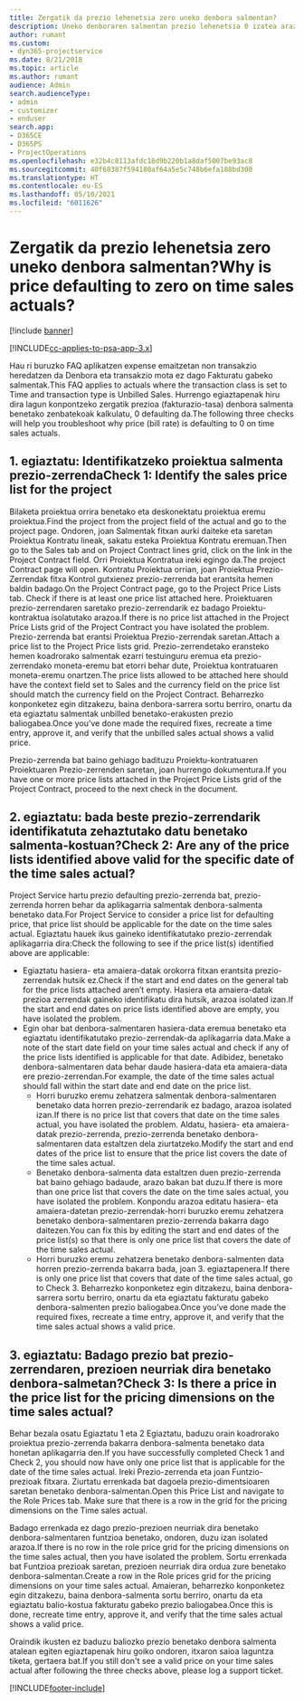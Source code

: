 ```yaml
---
title: Zergatik da prezio lehenetsia zero uneko denbora salmentan?
description: Uneko denboraren salmentan prezio lehenetsia 0 izatea arazoa konpontzeko.
author: rumant
ms.custom:
- dyn365-projectservice
ms.date: 8/21/2018
ms.topic: article
ms.author: rumant
audience: Admin
search.audienceType:
- admin
- customizer
- enduser
search.app:
- D365CE
- D365PS
- ProjectOperations
ms.openlocfilehash: e32b4c8113afdc18d9b220b1a8daf5007be93ac8
ms.sourcegitcommit: 40f68387f594180af64a5e5c748b6efa188bd300
ms.translationtype: HT
ms.contentlocale: eu-ES
ms.lasthandoff: 05/10/2021
ms.locfileid: "6011626"
---
```

# <a name="why-is-price-defaulting-to-zero-on-time-sales-actuals"></a><span data-ttu-id="ec1c9-103">Zergatik da prezio lehenetsia zero uneko denbora salmentan?</span><span class="sxs-lookup"><span data-stu-id="ec1c9-103">Why is price defaulting to zero on time sales actuals?</span></span>

[!include [banner](../includes/psa-now-project-operations.md)]

[!INCLUDE[cc-applies-to-psa-app-3.x](../includes/cc-applies-to-psa-app-3x.md)]

<span data-ttu-id="ec1c9-104">Hau ri buruzko FAQ aplikatzen expense emaitzetan non transakzio heredatzen da Denbora eta transakzio mota ez dago Fakturatu gabeko salmentak.</span><span class="sxs-lookup"><span data-stu-id="ec1c9-104">This FAQ applies to actuals where the transaction class is set to Time and transaction type is Unbilled Sales.</span></span> <span data-ttu-id="ec1c9-105">Hurrengo egiaztapenak hiru dira lagun konpontzeko zergatik prezioa (fakturazio-tasa) denbora salmenta benetako zenbatekoak kalkulatu, 0 defaulting da.</span><span class="sxs-lookup"><span data-stu-id="ec1c9-105">The following three checks will help you troubleshoot why price (bill rate) is defaulting to 0 on time sales actuals.</span></span>

## <a name="check-1-identify-the-sales-price-list-for-the-project"></a><span data-ttu-id="ec1c9-106">1. egiaztatu: Identifikatzeko proiektua salmenta prezio-zerrenda</span><span class="sxs-lookup"><span data-stu-id="ec1c9-106">Check 1: Identify the sales price list for the project</span></span>

<span data-ttu-id="ec1c9-107">Bilaketa proiektua orrira benetako eta deskonektatu proiektua eremu proiektua.</span><span class="sxs-lookup"><span data-stu-id="ec1c9-107">Find the project from the project field of the actual and go to the project page.</span></span> <span data-ttu-id="ec1c9-108">Ondoren, joan Salmentak fitxan aurki daiteke eta saretan Proiektua Kontratu lineak, sakatu esteka Proiektua Kontratu eremuan.</span><span class="sxs-lookup"><span data-stu-id="ec1c9-108">Then go to the Sales tab and on Project Contract lines grid, click on the link in the Project Contract field.</span></span> <span data-ttu-id="ec1c9-109">Orri Proiektua Kontratua ireki egingo da.</span><span class="sxs-lookup"><span data-stu-id="ec1c9-109">The project Contract page will open.</span></span> <span data-ttu-id="ec1c9-110">Kontratu Proiektua orrian, joan Proiektua Prezio-Zerrendak fitxa Kontrol gutxienez prezio-zerrenda bat erantsita hemen baldin badago.</span><span class="sxs-lookup"><span data-stu-id="ec1c9-110">On the Project Contract page, go to the Project Price Lists tab. Check if there is at least one price list attached here.</span></span> <span data-ttu-id="ec1c9-111">Proiektuaren prezio-zerrendaren saretako prezio-zerrendarik ez badago Proiektu-kontraktua isolatutako arazoa.</span><span class="sxs-lookup"><span data-stu-id="ec1c9-111">If there is no price list attached in the Project Price Lists grid of the Project Contract you have isolated the problem.</span></span> <span data-ttu-id="ec1c9-112">Prezio-zerrenda bat erantsi Proiektua Prezio-zerrendak saretan.</span><span class="sxs-lookup"><span data-stu-id="ec1c9-112">Attach a price list to the Project Price lists grid.</span></span> <span data-ttu-id="ec1c9-113">Prezio-zerrendetako eransteko hemen koadrorako salmentak ezarri testuinguru eremua eta prezio-zerrendako moneta-eremu bat etorri behar dute, Proiektua kontratuaren moneta-eremu onartzen.</span><span class="sxs-lookup"><span data-stu-id="ec1c9-113">The price lists allowed to be attached here should have the context field set to Sales and the currency field on the price list should match the currency field on the Project Contract.</span></span> <span data-ttu-id="ec1c9-114">Beharrezko konponketez egin ditzakezu, baina denbora-sarrera sortu berriro, onartu da eta egiaztatu salmentak unbilled benetako-erakusten prezio baliogabea.</span><span class="sxs-lookup"><span data-stu-id="ec1c9-114">Once you’ve done made the required fixes, recreate a time entry, approve it, and verify that the unbilled sales actual shows a valid price.</span></span> 

<span data-ttu-id="ec1c9-115">Prezio-zerrenda bat baino gehiago badituzu Proiektu-kontratuaren Proiektuaren Prezio-zerrenden saretan, joan hurrengo dokumentura.</span><span class="sxs-lookup"><span data-stu-id="ec1c9-115">If you have one or more price lists attached in the Project Price Lists grid of the Project Contract, proceed to the next check in the document.</span></span>

## <a name="check-2-are-any-of-the-price-lists-identified-above-valid-for-the-specific-date-of-the-time-sales-actual"></a><span data-ttu-id="ec1c9-116">2. egiaztatu: bada beste prezio-zerrendarik identifikatuta zehaztutako datu benetako salmenta-kostuan?</span><span class="sxs-lookup"><span data-stu-id="ec1c9-116">Check 2: Are any of the price lists identified above valid for the specific date of the time sales actual?</span></span>

<span data-ttu-id="ec1c9-117">Project Service hartu prezio defaulting prezio-zerrenda bat, prezio-zerrenda horren behar da aplikagarria salmentak denbora-salmenta benetako data.</span><span class="sxs-lookup"><span data-stu-id="ec1c9-117">For Project Service to consider a price list for defaulting price, that price list should be applicable for the date on the time sales actual.</span></span> <span data-ttu-id="ec1c9-118">Egiaztatu hauek ikus gaineko identifikatutako prezio-zerrendak aplikagarria dira:</span><span class="sxs-lookup"><span data-stu-id="ec1c9-118">Check the following to see if the price list(s) identified above are applicable:</span></span>
- <span data-ttu-id="ec1c9-119">Egiaztatu hasiera- eta amaiera-datak orokorra fitxan erantsita prezio-zerrendak hutsik ez.</span><span class="sxs-lookup"><span data-stu-id="ec1c9-119">Check if the start and end dates on the general tab for the price lists attached aren’t empty.</span></span> <span data-ttu-id="ec1c9-120">Hasiera eta amaiera-datak prezioa zerrendak gaineko identifikatu dira hutsik, arazoa isolated izan.</span><span class="sxs-lookup"><span data-stu-id="ec1c9-120">If the start and end dates on price lists identified above are empty, you have isolated the problem.</span></span> 
- <span data-ttu-id="ec1c9-121">Egin ohar bat denbora-salmentaren hasiera-data eremua benetako eta egiaztatu identifikatutako prezio-zerrendak-da aplikagarria data.</span><span class="sxs-lookup"><span data-stu-id="ec1c9-121">Make a note of the start date field on your time sales actual and check if any of the price lists identified is applicable for that date.</span></span> <span data-ttu-id="ec1c9-122">Adibidez, benetako denbora-salmentaren data behar daude hasiera-data eta amaiera-data ere prezio-zerrendan.</span><span class="sxs-lookup"><span data-stu-id="ec1c9-122">For example, the date of the time sales actual should fall within the start date and end date on the price list.</span></span> 
    - <span data-ttu-id="ec1c9-123">Horri buruzko eremu zehatzera salmentak denbora-salmentaren benetako data horren prezio-zerrendarik ez badago, arazoa isolated izan.</span><span class="sxs-lookup"><span data-stu-id="ec1c9-123">If there is no price list that covers that date on the time sales actual, you have isolated the problem.</span></span> <span data-ttu-id="ec1c9-124">Aldatu, hasiera- eta amaiera-datak prezio-zerrenda, prezio-zerrenda benetako denbora-salmentaren data estaltzen dela ziurtatzeko.</span><span class="sxs-lookup"><span data-stu-id="ec1c9-124">Modify the start and end dates of the price list to ensure that the price list covers the date of the time sales actual.</span></span> 
    - <span data-ttu-id="ec1c9-125">Benetako denbora-salmenta data estaltzen duen prezio-zerrenda bat baino gehiago badaude, arazo bakan bat duzu.</span><span class="sxs-lookup"><span data-stu-id="ec1c9-125">If there is more than one price list that covers the date on the time sales actual, you have isolated the problem.</span></span> <span data-ttu-id="ec1c9-126">Konpondu arazoa editatu hasiera- eta amaiera-datetan prezio-zerrendak-horri buruzko eremu zehatzera benetako denbora-salmentaren prezio-zerrenda bakarra dago daitezen.</span><span class="sxs-lookup"><span data-stu-id="ec1c9-126">You can fix this by editing the start and end dates of the price list(s) so that there is only one price list that covers the date of the time sales actual.</span></span> 
    - <span data-ttu-id="ec1c9-127">Horri buruzko eremu zehatzera benetako denbora-salmenten data horren prezio-zerrenda bakarra bada, joan 3. egiaztapenera.</span><span class="sxs-lookup"><span data-stu-id="ec1c9-127">If there is only one price list that covers that date of the time sales actual, go to Check 3.</span></span>
<span data-ttu-id="ec1c9-128">Beharrezko konponketez egin ditzakezu, baina denbora-sarrera sortu berriro, onartu da eta egiaztatu fakturatu gabeko denbora-salmenten prezio baliogabea.</span><span class="sxs-lookup"><span data-stu-id="ec1c9-128">Once you’ve done made the required fixes, recreate a time entry, approve it, and verify that the time sales actual shows a valid price.</span></span>

## <a name="check-3-is-there-a-price-in-the-price-list-for-the-pricing-dimensions-on-the-time-sales-actual"></a><span data-ttu-id="ec1c9-129">3. egiaztatu: Badago prezio bat prezio-zerrendaren, prezioen neurriak dira benetako denbora-salmetan?</span><span class="sxs-lookup"><span data-stu-id="ec1c9-129">Check 3: Is there a price in the price list for the pricing dimensions on the time sales actual?</span></span>

<span data-ttu-id="ec1c9-130">Behar bezala osatu Egiaztatu 1 eta 2 Egiaztatu, baduzu orain koadrorako proiektua prezio-zerrenda bakarra denbora-salmenta benetako data honetan aplikagarria den.</span><span class="sxs-lookup"><span data-stu-id="ec1c9-130">If you have successfully completed Check 1 and Check 2, you should now have only one price list that is applicable for the date of the time sales actual.</span></span> <span data-ttu-id="ec1c9-131">Ireki Prezio-zerrenda eta joan Funtzio-prezioak fitxara. Ziurtatu errenkada bat dagoela prezio-dimentsioaren saretan benetako denbora-salmentan.</span><span class="sxs-lookup"><span data-stu-id="ec1c9-131">Open this Price List and navigate to the Role Prices tab. Make sure that there is a row in the grid for the pricing dimensions on the Time sales actual.</span></span>

<span data-ttu-id="ec1c9-132">Badago errenkada ez dago prezio-prezioen neurriak dira benetako denbora-salmentaren funtzioa benetako, ondoren, duzu izan isolated arazoa.</span><span class="sxs-lookup"><span data-stu-id="ec1c9-132">If there is no row in the role price grid for the pricing dimensions on the time sales actual, then you have isolated the problem.</span></span> <span data-ttu-id="ec1c9-133">Sortu errenkada bat Funtzioa prezioak saretan, prezioen neurriak dira ordua zure benetako denbora-salmentan.</span><span class="sxs-lookup"><span data-stu-id="ec1c9-133">Create a row in the Role prices grid for the pricing dimensions on your time sales actual.</span></span> <span data-ttu-id="ec1c9-134">Amaieran, beharrezko konponketez egin ditzakezu, baina denbora-salmenta sortu berriro, onartu da eta egiaztatu balio-kostua fakturatu gabeko prezio baliogabea.</span><span class="sxs-lookup"><span data-stu-id="ec1c9-134">Once this is done, recreate time entry, approve it, and verify that the time sales actual shows a valid price.</span></span>

<span data-ttu-id="ec1c9-135">Oraindik ikusten ez baduzu baliozko prezio benetako denbora salmenta atalean egiten egiaztapenak hiru goiko ondoren, itxaron saioa laguntza tiketa, gertaera bat.</span><span class="sxs-lookup"><span data-stu-id="ec1c9-135">If you still don't see a valid price on your time sales actual after following the three checks above, please log a support ticket.</span></span> 



[!INCLUDE[footer-include](../includes/footer-banner.md)]